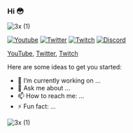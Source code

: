 ### Hi 😳

![3x (1)](https://user-images.githubusercontent.com/65386358/169717800-979cf2a8-191b-4381-bb32-40fb9ba1943d.gif)

<a href="https://www.youtube.com/@semkolol"><img src="https://img.shields.io/youtube/channel/subscribers/UCdL_q3jgMkkgXtaUVo8vVNw" alt="Youtube" /></a>
<a href="https://twitter.com/semkolol"><img src="https://img.shields.io/twitter/follow/semkolol" alt="Twitter"></a>
<a href="https://twitch.tv/semkou"><img src="https://img.shields.io/twitch/status/semkou?label=Twitch" alt="Twitch"></a>
[![Discord](https://img.shields.io/discord/813037420353290260.svg?label=&logo=discord&logoColor=ffffff&color=7389D8&labelColor=6A7EC2)](https://discord.gg/x2VEcEjRyN)


[YouTube](https://www.youtube.com/@semkolol), [Twitter](https://twitter.com/semkolol), [Twitch](https://twitch.tv/semkou)

Here are some ideas to get you started:

- 🔭 I’m currently working on ...
- 💬 Ask me about ...
- 📫 How to reach me: ...
- ⚡ Fun fact: ...

![3x (1)](https://cdn.frankerfacez.com/emoticon/718464/2)

